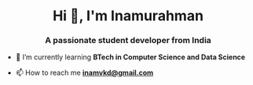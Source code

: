 <h1 align="center">Hi 👋, I'm Inamurahman</h1>
<h3 align="center">A passionate student developer from India</h3>

- 🌱 I’m currently learning **BTech in Computer Science and Data Science**

- 📫 How to reach me **inamvkd@gmail.com**
